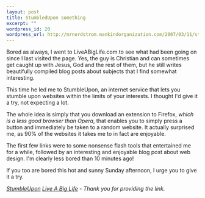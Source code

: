 ```yaml
--- 
layout: post
title: StumbledUpon something
excerpt: ""
wordpress_id: 20
wordpress_url: http://mrnordstrom.mankindorganization.com/2007/03/11/stumbledupon-something/
---
```

Bored as always, I went to LiveABigLife.com to see what had been going on since I last visited the page. Yes, the guy is Christian and can sometimes get caught up with Jesus, God and the rest of them, but he still writes beautifully compiled blog posts about subjects that I find somewhat interesting.

This time he led me to StumbleUpon, an internet service that lets you stumble upon websites within the limits of your interests. I thought I'd give it a try, not expecting a lot.

The whole idea is simply that you download an extension to Firefox, <em>which is a less good browser than Opera</em>, that enables you to simply press a button and immediately be taken to a random website. It actually surprised me, as 90% of the websites it takes me to in fact are enjoyable.

The first few links were to some nonsense flash tools that entertained me for a while, followed by an interesting and enjoyable blog post about web design. I'm clearly less bored than 10 minutes ago!

If you too are bored this hot and sunny Sunday afternoon, I urge you to give it a try.

<em><a target="_blank" href="http://www.stumbleupon.com/">StumbleUpon</a></em>
<em><a target="_blank" href="http://www.liveabiglife.com/">Live A Big Life</a> - Thank you for providing the link.</em>
